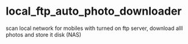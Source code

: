 # local_ftp_auto_photo_downloader
scan local network for mobiles with turned on ftp server, download alll photos and store it disk (NAS)
